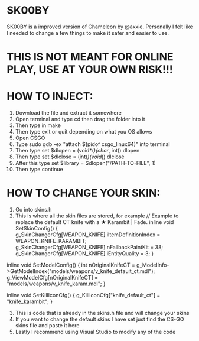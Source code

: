 # SK00BY
SK00BY is a improved version of Chameleon by @axxie. Personally I felt like I needed to change a few things to make it safer and easier to use.

# THIS IS NOT MEANT FOR ONLINE PLAY, USE AT YOUR OWN RISK!!!


# HOW TO INJECT:

1. Download the file and extract it somewhere
2. Open terminal and type cd then drag the folder into it
3. Then type in make
4. Then type exit or quit depending on what you OS allows
5. Open CSGO
6. Type sudo gdb -ex "attach $(pidof csgo_linux64)" into terminal
7. Then type set $dlopen = (void*(*)(char*, int)) dlopen
8. Then type set $dlclose = (int(*)(void*)) dlclose
9. After this type set $library = $dlopen("/PATH-TO-FILE", 1)
10. Then type continue


# HOW TO CHANGE YOUR SKIN:

1. Go into skins.h
2. This is where all the skin files are stored, for example
// Example to replace the default CT knife with a ★ Karambit | Fade.
inline void SetSkinConfig() {
	g_SkinChangerCfg[WEAPON_KNIFE].iItemDefinitionIndex = WEAPON_KNIFE_KARAMBIT;
	g_SkinChangerCfg[WEAPON_KNIFE].nFallbackPaintKit = 38;
	g_SkinChangerCfg[WEAPON_KNIFE].iEntityQuality = 3;
}
 
inline void SetModelConfig() {
	int nOriginalKnifeCT = g_ModelInfo->GetModelIndex("models/weapons/v_knife_default_ct.mdl");
	g_ViewModelCfg[nOriginalKnifeCT] = "models/weapons/v_knife_karam.mdl";
}
 
inline void SetKillIconCfg() {
	g_KillIconCfg["knife_default_ct"] = "knife_karambit";
}

3. This is code that is already in the skins.h file and will change your skins
4. If you want to change the default skins I have set just find the CS-GO skins file and paste it here
5. Lastly I recommend using Visual Studio to modify any of the code
